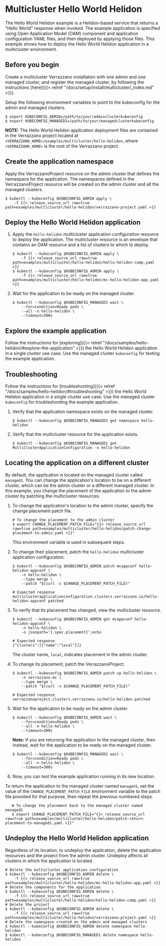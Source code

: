 # Multicluster Hello World Helidon

The Hello World Helidon example is a Helidon-based service that returns a "Hello World" response when invoked. The example application is specified using Open Application Model (OAM) component and application configuration YAML files, and then deployed by applying those files.  This example shows how to deploy the Hello World Helidon application in a multicluster environment.

## Before you begin

Create a multicluster Verrazzano installation with one admin and one managed cluster, and register the managed cluster, by following the instructions [here]({{< relref "/docs/setup/install/multicluster/_index.md" >}}).

Setup the following environment variables to point to the kubeconfig for the admin and managed clusters.

```
$ export KUBECONFIG_ADMIN=/path/to/your/adminclusterkubeconfig
$ export KUBECONFIG_MANAGED1=/path/to/your/managedclusterkubeconfig
```

**NOTE:**  The Hello World Helidon application deployment files are contained in the Verrazzano project located at
`<VERRAZZANO_HOME>/examples/multicluster/hello-helidon`, where `<VERRAZZANO_HOME>` is the root of the Verrazzano project.


## Create the application namespace

Apply the VerrazzanoProject resource on the admin cluster that defines the namespace for the application.  The namespaces defined in the VerrazzanoProject resource will be created on the admin cluster and all the managed clusters.
   ```shell
   $ kubectl --kubeconfig $KUBECONFIG_ADMIN apply \
       -f {{< release_source_url raw=true path=examples/multicluster/hello-helidon/verrazzano-project.yaml >}}
   ```

## Deploy the Hello World Helidon application

1. Apply the `hello-helidon` multicluster application configuration resource to deploy the application.  The multicluster resource is an envelope that contains an OAM resource and a list of clusters to which to deploy.
   ```shell
   $ kubectl --kubeconfig $KUBECONFIG_ADMIN apply \
       -f {{< release_source_url raw=true path=examples/multicluster/hello-helidon/hello-helidon-comp.yaml >}}
   $ kubectl --kubeconfig $KUBECONFIG_ADMIN apply \
       -f {{< release_source_url raw=true path=examples/multicluster/hello-helidon/mc-hello-helidon-app.yaml >}}
   ```

1. Wait for the application to be ready on the managed cluster.
   ```shell
   $ kubectl --kubeconfig $KUBECONFIG_MANAGED1 wait \
       --for=condition=Ready pods \
       --all -n hello-helidon \
       --timeout=300s
   ```

## Explore the example application

Follow the instructions for [exploring]({{< relref "/docs/samples/hello-helidon/#explore-the-application" >}}) the Hello World Helidon application in a single cluster use case. Use the managed cluster `kubeconfig` for testing the example application.

## Troubleshooting

Follow the instructions for [troubleshooting]({{< relref "/docs/samples/hello-helidon/#troubleshooting" >}}) the Hello World Helidon application in a single cluster use case. Use the managed cluster `kubeconfig` for troubleshooting the example application.

1. Verify that the application namespace exists on the managed cluster.
   ```shell
   $ kubectl --kubeconfig $KUBECONFIG_MANAGED1 get namespace hello-helidon
   ```

1. Verify that the multicluster resource for the application exists.
   ```shell
   $ kubectl --kubeconfig $KUBECONFIG_MANAGED1 get MultiClusterApplicationConfiguration -n hello-helidon
   ```
## Locating the application on a different cluster

By default, the application is located on the managed cluster called `managed1`. You can change the application's location to be on a different cluster, which can be the admin cluster or a different managed cluster. In this example, you change the placement of the application to the admin cluster by patching the multicluster resources.

1. To change the application's location to the admin cluster, specify the change placement patch file.

   ```shell
   # To change the placement to the admin cluster
   $ export CHANGE_PLACEMENT_PATCH_FILE="{{< release_source_url raw=true path=examples/multicluster/hello-helidon/patch-change-placement-to-admin.yaml >}}"
   ```
   This environment variable is used in subsequent steps.

1. To change their placement, patch the `hello-helidon` multicluster application configuration.
   ```shell
   $ kubectl --kubeconfig $KUBECONFIG_ADMIN patch mcappconf hello-helidon-appconf \
       -n hello-helidon \
       --type merge \
       --patch "$(curl -s $CHANGE_PLACEMENT_PATCH_FILE)"
   
   # Expected response
   multiclusterapplicationconfiguration.clusters.verrazzano.io/hello-helidon-appconf patched
   ```
1. To verify that its placement has changed, view the multicluster resource.
   ```shell
   $ kubectl --kubeconfig $KUBECONFIG_ADMIN get mcappconf hello-helidon-appconf \
       -n hello-helidon \
       -o jsonpath='{.spec.placement}';echo
   
   # Expected response
   {"clusters":[{"name":"local"}]}
   ```
   The cluster
      name, `local`, indicates placement in the admin cluster.

1. To change its placement, patch the VerrazzanoProject.
   ```shell
   $ kubectl --kubeconfig $KUBECONFIG_ADMIN patch vp hello-helidon \
       -n verrazzano-mc \
       --type merge \
       --patch "$(curl -s $CHANGE_PLACEMENT_PATCH_FILE)"
   
   # Expected response
   verrazzanoproject.clusters.verrazzano.io/hello-helidon patched
   ```
1. Wait for the application to be ready on the admin cluster.
   ```shell
   $ kubectl --kubeconfig $KUBECONFIG_ADMIN wait \
       --for=condition=Ready pods \
       --all -n hello-helidon \
       --timeout=300s
   ```
   **Note:** If you are returning the application to the managed cluster, then instead, wait for the application to be
   ready on the managed cluster.
   ```shell
   $ kubectl --kubeconfig $KUBECONFIG_MANAGED1 wait \
       --for=condition=Ready pods \
       --all -n hello-helidon \
       --timeout=300s
   ```

1. Now, you can test the example application running in its new location.

To return the application to the managed cluster named `managed1`, set the value of the `CHANGE_PLACEMENT_PATCH_FILE` environment variable to the patch file provided for that purpose, then repeat the previous numbered steps.

```shell
   # To change the placement back to the managed cluster named managed1
   $ export CHANGE_PLACEMENT_PATCH_FILE="{{< release_source_url raw=true path=examples/multicluster/hello-helidon/patch-return-placement-to-managed1.yaml >}}"
```

## Undeploy the Hello World Helidon application

Regardless of its location, to undeploy the application,
delete the application resources and the project from the admin cluster.
Undeploy affects all clusters in which the application is located.

```shell
# Delete the multicluster application configuration
$ kubectl --kubeconfig $KUBECONFIG_ADMIN delete \
    -f {{< release_source_url raw=true path=examples/multicluster/hello-helidon/mc-hello-helidon-app.yaml >}}
# Delete the components for the application
$ kubectl --kubeconfig $KUBECONFIG_ADMIN delete \
    -f {{< release_source_url raw=true path=examples/multicluster/hello-helidon/hello-helidon-comp.yaml >}}
# Delete the project
$ kubectl --kubeconfig $KUBECONFIG_ADMIN delete \
    -f {{< release_source_url raw=true path=examples/multicluster/hello-helidon/verrazzano-project.yaml >}}
# Delete the namespace created on the admin and managed clusters
$ kubectl --kubeconfig $KUBECONFIG_ADMIN delete namespace hello-helidon
$ kubectl --kubeconfig $KUBECONFIG_MANAGED1 delete namespace hello-helidon

```
